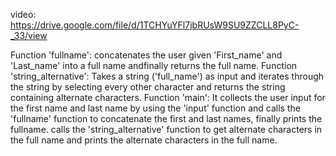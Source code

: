 video: https://drive.google.com/file/d/1TCHYuYFl7jbRUsW9SU9ZZCLL8PyC-_33/view

Function 'fullname':
  concatenates the user given 'First_name' and 'Last_name' into a full name andfinally returns the   full name.
Function 'string_alternative':
  Takes a string ('full_name') as input and iterates through the string by selecting every other     character and returns the string containing alternate characters.
Function 'main':
    It collects the user input for the first name and last name by using the 'input' function and
    calls the 'fullname' function to concatenate the first and last names, finally prints the          fullname.
    calls the 'string_alternative' function to get alternate characters in the full name and          prints the alternate characters in the full name.

    
